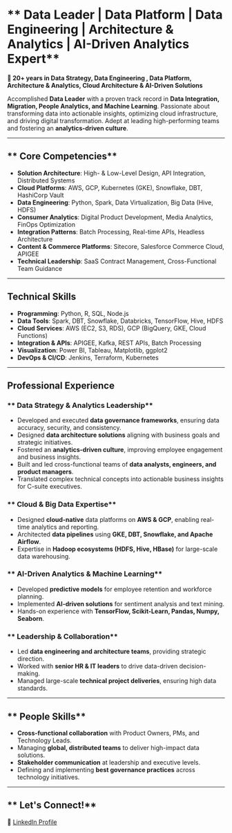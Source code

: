 # ** Data Leader | Data Platform | Data Engineering | Architecture & Analytics | AI-Driven Analytics Expert**

**🔹 20+ years in Data Strategy, Data Engineering , Data Platform, Architecture & Analytics,  Cloud Architecture & AI-Driven Solutions**

Accomplished **Data Leader** with a proven track record in **Data Integration, Migration, People Analytics, and Machine Learning**. Passionate about transforming data into actionable insights, optimizing cloud infrastructure, and driving digital transformation. Adept at leading high-performing teams and fostering an **analytics-driven culture**.

---

## ** Core Competencies**

- **Solution Architecture**: High- & Low-Level Design, API Integration, Distributed Systems
- **Cloud Platforms**: AWS, GCP, Kubernetes (GKE), Snowflake, DBT, HashiCorp Vault
- **Data Engineering**: Python, Spark, Data Virtualization, Big Data (Hive, HDFS)
- **Consumer Analytics**: Digital Product Development, Media Analytics, FinOps Optimization
- **Integration Patterns**: Batch Processing, Real-time APIs, Headless Architecture
- **Content & Commerce Platforms**: Sitecore, Salesforce Commerce Cloud, APIGEE
- **Technical Leadership**: SaaS Contract Management, Cross-Functional Team Guidance

---

## **Technical Skills**

- **Programming**: Python, R, SQL, Node.js
- **Data Tools**: Spark, DBT, Snowflake, Databricks, TensorFlow, Hive, HDFS
- **Cloud Services**: AWS (EC2, S3, RDS), GCP (BigQuery, GKE, Cloud Functions)
- **Integration & APIs**: APIGEE, Kafka, REST APIs, Batch Processing
- **Visualization**: Power BI, Tableau, Matplotlib, ggplot2
- **DevOps & CI/CD**: Jenkins, Terraform, Kubernetes

---

## **Professional Experience**

### ** Data Strategy & Analytics Leadership**

- Developed and executed **data governance frameworks**, ensuring data accuracy, security, and consistency.
- Designed **data architecture solutions** aligning with business goals and strategic initiatives.
- Fostered an **analytics-driven culture**, improving employee engagement and business insights.
- Built and led cross-functional teams of **data analysts, engineers, and product managers**.
- Translated complex technical concepts into actionable business insights for C-suite executives.

### **  Cloud & Big Data Expertise**

- Designed **cloud-native** data platforms on **AWS & GCP**, enabling real-time analytics and reporting.
- Architected **data pipelines** using **GKE, DBT, Snowflake, and Apache Airflow**.
- Expertise in **Hadoop ecosystems (HDFS, Hive, HBase)** for large-scale data warehousing.

### ** AI-Driven Analytics & Machine Learning**

- Developed **predictive models** for employee retention and workforce planning.
- Implemented **AI-driven solutions** for sentiment analysis and text mining.
- Hands-on experience with **TensorFlow, Scikit-Learn, Pandas, Numpy, Seaborn**.

### ** Leadership & Collaboration**

- Led **data engineering and architecture teams**, providing strategic direction.
- Worked with **senior HR & IT leaders** to drive data-driven decision-making.
- Managed large-scale **technical project deliveries**, ensuring high data standards.

---

## ** People Skills**

- **Cross-functional collaboration** with Product Owners, PMs, and Technology Leads.
- Managing **global, distributed teams** to deliver high-impact data solutions.
- **Stakeholder communication** at leadership and executive levels.
- Defining and implementing **best governance practices** across technology initiatives.

---

## ** Let's Connect!**

🔗 [LinkedIn Profile]([your-linkedin-url](https://www.linkedin.com/in/gaurav-tungare-2393051a/)) 
